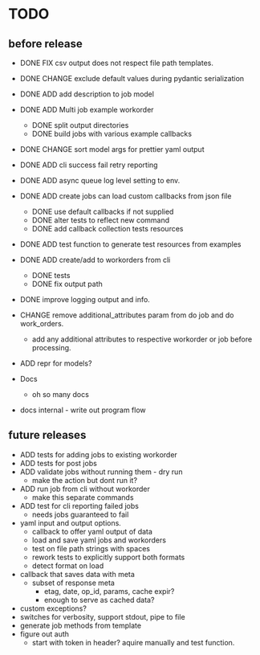 # TODO

## before release

- DONE FIX csv output does not respect file path templates.
- DONE CHANGE exclude default values during pydantic serialization
- DONE ADD add description to job model
- DONE ADD Multi job example workorder
  - DONE split output directories
  - DONE build jobs with various example callbacks
- DONE CHANGE sort model args for prettier yaml output
- DONE ADD cli success fail retry reporting
- DONE ADD async queue log level setting to env.
- DONE ADD create jobs can load custom callbacks from json file
  - DONE use default callbacks if not supplied
  - DONE alter tests to reflect new command
  - DONE add callback collection tests resources
- DONE ADD test function to generate test resources from examples
- DONE ADD create/add to workorders from cli
  - DONE tests
  - DONE fix output path
- DONE improve logging output and info.
- CHANGE remove additional_attributes param from do job and do work_orders.
  - add any additional attributes to respective workorder or job before processing.
- ADD repr for models?

- Docs
  - oh so many docs
- docs internal - write out program flow

## future releases

- ADD tests for adding jobs to existing workorder
- ADD tests for post jobs
- ADD validate jobs without running them - dry run
  - make the action but dont run it?
- ADD run job from cli without workorder
  - make this separate commands
- ADD test for cli reporting failed jobs
  - needs jobs guaranteed to fail
- yaml input and output options.
  - callback to offer yaml output of data
  - load and save yaml jobs and workorders
  - test on file path strings with spaces
  - rework tests to explicitly support both formats
  - detect format on load
- callback that saves data with meta
  - subset of response meta
    - etag, date, op_id, params, cache expir?
    - enough to serve as cached data?
- custom exceptions?
- switches for verbosity, support stdout, pipe to file
- generate job methods from template
- figure out auth
  - start with token in header? aquire manually and test function.
